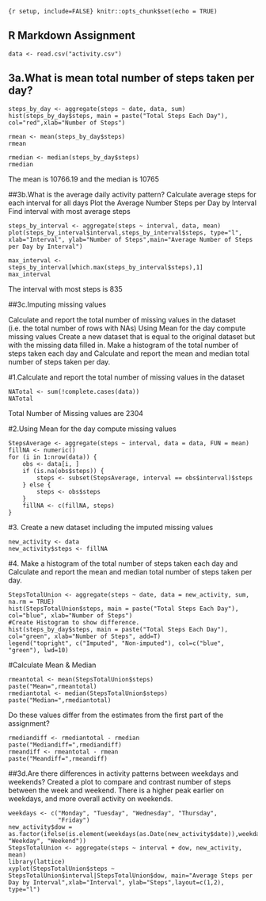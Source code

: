 `{r setup, include=FALSE} knitr::opts_chunk$set(echo = TRUE)`

R Markdown Assignment
---------------------

    data <- read.csv("activity.csv")  

3a.What is mean total number of steps taken per day?
----------------------------------------------------

    steps_by_day <- aggregate(steps ~ date, data, sum)
    hist(steps_by_day$steps, main = paste("Total Steps Each Day"), col="red",xlab="Number of Steps")

    rmean <- mean(steps_by_day$steps)
    rmean

    rmedian <- median(steps_by_day$steps)
    rmedian

The mean is 10766.19 and the median is 10765

\#\#3b.What is the average daily activity pattern? Calculate average
steps for each interval for all days Plot the Average Number Steps per
Day by Interval Find interval with most average steps

    steps_by_interval <- aggregate(steps ~ interval, data, mean)
    plot(steps_by_interval$interval,steps_by_interval$steps, type="l", xlab="Interval", ylab="Number of Steps",main="Average Number of Steps per Day by Interval")

    max_interval <- steps_by_interval[which.max(steps_by_interval$steps),1]
    max_interval

The interval with most steps is 835

\#\#3c.Imputing missing values

Calculate and report the total number of missing values in the dataset
(i.e. the total number of rows with NAs) Using Mean for the day compute
missing values Create a new dataset that is equal to the original
dataset but with the missing data filled in. Make a histogram of the
total number of steps taken each day and Calculate and report the mean
and median total number of steps taken per day.

\#1.Calculate and report the total number of missing values in the
dataset

    NATotal <- sum(!complete.cases(data))
    NATotal

Total Number of Missing values are 2304

\#2.Using Mean for the day compute missing values

    StepsAverage <- aggregate(steps ~ interval, data = data, FUN = mean)
    fillNA <- numeric()
    for (i in 1:nrow(data)) {
        obs <- data[i, ]
        if (is.na(obs$steps)) {
            steps <- subset(StepsAverage, interval == obs$interval)$steps
        } else {
            steps <- obs$steps
        }
        fillNA <- c(fillNA, steps)
    }

\#3. Create a new dataset including the imputed missing values

    new_activity <- data
    new_activity$steps <- fillNA

\#4. Make a histogram of the total number of steps taken each day and
Calculate and report the mean and median total number of steps taken per
day.

    StepsTotalUnion <- aggregate(steps ~ date, data = new_activity, sum, na.rm = TRUE)
    hist(StepsTotalUnion$steps, main = paste("Total Steps Each Day"), col="blue", xlab="Number of Steps")
    #Create Histogram to show difference. 
    hist(steps_by_day$steps, main = paste("Total Steps Each Day"), col="green", xlab="Number of Steps", add=T)
    legend("topright", c("Imputed", "Non-imputed"), col=c("blue", "green"), lwd=10)

\#Calculate Mean & Median

    rmeantotal <- mean(StepsTotalUnion$steps)
    paste("Mean=",rmeantotal)
    rmediantotal <- median(StepsTotalUnion$steps)
    paste("Median=",rmediantotal)

Do these values differ from the estimates from the first part of the
assignment?

    rmediandiff <- rmediantotal - rmedian
    paste("Mediandiff=",rmediandiff)
    rmeandiff <- rmeantotal - rmean
    paste("Meandiff=",rmeandiff)

\#\#3d.Are there differences in activity patterns between weekdays and
weekends? Created a plot to compare and contrast number of steps between
the week and weekend. There is a higher peak earlier on weekdays, and
more overall activity on weekends.

    weekdays <- c("Monday", "Tuesday", "Wednesday", "Thursday", 
                  "Friday")
    new_activity$dow = as.factor(ifelse(is.element(weekdays(as.Date(new_activity$date)),weekdays), "Weekday", "Weekend"))
    StepsTotalUnion <- aggregate(steps ~ interval + dow, new_activity, mean)
    library(lattice)
    xyplot(StepsTotalUnion$steps ~ StepsTotalUnion$interval|StepsTotalUnion$dow, main="Average Steps per Day by Interval",xlab="Interval", ylab="Steps",layout=c(1,2), type="l")
